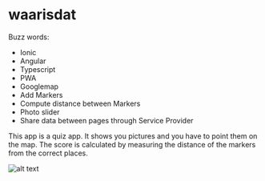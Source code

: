 # waarisdat
Buzz words:

- Ionic
- Angular
- Typescript
- PWA
- Googlemap
- Add Markers
- Compute distance between Markers
- Photo slider
- Share data between pages through Service Provider

This app is a quiz app.
It shows you pictures and you have to point them on the map.
The score is calculated by measuring the distance of the markers from the correct places.

![alt text](https://github.com/rienbouw/waarisdat.git/src/assets/icon/favicon.png?raw=true)
